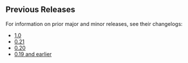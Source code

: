 
## Previous Releases
For information on prior major and minor releases, see their changelogs:
- [1.0](https://github.com/dbt-labs/dbt-spark/blob/1.0.latest/CHANGELOG.md)
- [0.21](https://github.com/dbt-labs/dbt-spark/blob/0.21.latest/CHANGELOG.md)
- [0.20](https://github.com/dbt-labs/dbt-spark/blob/0.20.latest/CHANGELOG.md)
- [0.19 and earlier](https://github.com/dbt-labs/dbt-spark/blob/0.19.latest/CHANGELOG.md)